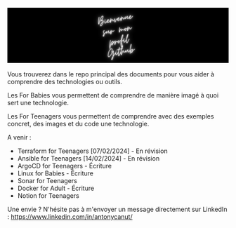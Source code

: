 ![Alt text](Assets/banner.png)

Vous trouverez dans le repo principal des documents pour vous aider à comprendre des technologies ou outils.

Les For Babies vous permettent de comprendre de manière imagé à quoi sert une technologie.

Les For Teenagers vous permettent de comprendre avec des exemples concret, des images et du code une technologie.

A venir :
- Terraform for Teenagers [07/02/2024] - En révision
- Ansible for Teenagers [14/02/2024] - En révision
- ArgoCD for Teenagers - Écriture
- Linux for Babies - Écriture
- Sonar for Teenagers
- Docker for Adult - Écriture
- Notion for Teenagers

Une envie ? N'hésite pas à m'envoyer un message directement sur LinkedIn : https://www.linkedin.com/in/antonycanut/
